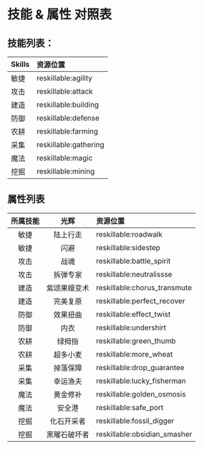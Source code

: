 # 技能 & 属性 对照表

## 技能列表：

| Skills | 资源位置                  |
|:------ |:--------------------- |
| 敏捷     | reskillable:agility   |
| 攻击     | reskillable:attack    |
| 建造     | reskillable:building  |
| 防御     | reskillable:defense   |
| 农耕     | reskillable:farming   |
| 采集     | reskillable:gathering |
| 魔法     | reskillable:magic     |
| 挖掘     | reskillable:mining    |

## 属性列表

| 所属技能 |   光辉   | 资源位置                         |
|:----:|:------:|:---------------------------- |
|  敏捷  |  陆上行走  | reskillable:roadwalk         |
|  敏捷  |   闪避   | reskillable:sidestep         |
|  攻击  |   战魂   | reskillable:battle_spirit    |
|  攻击  |  拆弹专家  | reskillable:neutralissse     |
|  建造  | 紫颂果嬗变术 | reskillable:chorus_transmute |
|  建造  |  完美复原  | reskillable:perfect_recover  |
|  防御  |  效果扭曲  | reskillable:effect_twist     |
|  防御  |   内衣   | reskillable:undershirt       |
|  农耕  |  绿拇指   | reskillable:green_thumb      |
|  农耕  |  超多小麦  | reskillable:more_wheat       |
|  采集  |  掉落保障  | reskillable:drop_guarantee   |
|  采集  |  幸运渔夫  | reskillable:lucky_fisherman  |
|  魔法  |  黄金修补  | reskillable:golden_osmosis   |
|  魔法  |  安全港   | reskillable:safe_port        |
|  挖掘  | 化石开采者  | reskillable:fossil_digger    |
|  挖掘  | 黑曜石破坏者 | reskillable:obsidian_smasher |